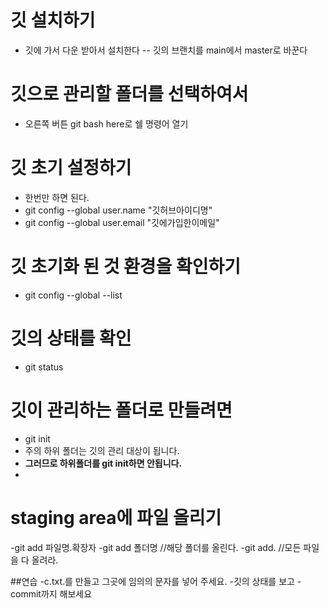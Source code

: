 # 깃 설치하기
- 깃에 가서 다운 받아서 설치한다
  -- 깃의 브랜치를 main에서 master로 바꾼다

# 깃으로 관리할 폴더를 선택하여서
- 오른쪽 버튼 git bash here로 쉘 명령어 열기

# 깃 초기 설정하기
- 한번만 하면 된다.
- git config --global user.name "깃허브아이디명"
- git config --global user.email "깃에가입한이메일"

# 깃 초기화 된 것 환경을 확인하기
- git config --global --list

# 깃의 상태를 확인
- git status

# 깃이 관리하는 폴더로 만들려면
- git init
- 주의 하위 폴더는 깃의 관리 대상이 됩니다.
- __그러므로 하위폴더를 git init하면 안됩니다.__
- 
# staging area에 파일 올리기
-git add 파일명.확장자
-git add 폴더명 //해당 폴더를 올린다.
-git add. //모든 파일을 다 올려라.

##연습
-c.txt.를 만들고 그곳에 임의의 문자를 넣어 주세요.
-깃의 상태를 보고
-commit까지 해보세요